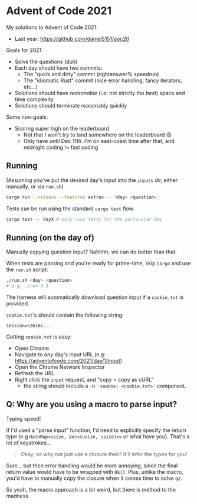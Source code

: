 # Advent of Code 2021

My solutions to Advent of Code 2021.

- Last year: <https://github.com/daniel5151/aoc20>

Goals for 2021:

- Solve the questions (duh)
- Each day should have two commits:
  - The "quick and dirty" commit (rightanswer% speedrun)
  - The "idiomatic Rust" commit (nice error handling, fancy iterators, etc...)
- Solutions should have _reasonable_ (i.e: not strictly the _best_) space and time complexity
- Solutions should terminate reasonably quickly

Some non-goals:

- Scoring super high on the leaderboard
  - Not that I won't _try_ to land somewhere on the leaderboard 😉
  - Only have until Dec 11th. I'm on east-coast time after that, and midnight coding != fast coding

## Running

(Assuming you've put the desired day's input into the `inputs` dir, either manually, or via `run.sh`)

```bash
cargo run --release --features extras -- <day> <question>
```

Tests can be run using the standard `cargo test` flow.

```bash
cargo test -- dayX # only runs tests for the particular day
```

## Running (on the day of)

Manually copying question input? Nahhhh, we can do better than that.

When tests are passing and you're ready for prime-time, skip `cargo` and use the `run.sh` script:

```bash
./run.sh <day> <question>
# e.g: ./run 3 1
```

The harness will automatically download question input if a `cookie.txt` is provided.

`cookie.txt`'s should contain the following string:

```
session=53616c...
```

Getting `cookie.txt` is easy:
- Open Chrome
- Navigate to _any_ day's input URL (e.g: https://adventofcode.com/2021/day/1/input)
- Open the Chrome Network Inspector
- Refresh the URL
- Right click the `input` request, and "copy > copy as cURL"
    - the string should include a `-H 'cookie: <cookie.txt>'` component.

## Q: Why are you using a macro to parse input?

Typing speed!

If I'd used a "parse input" function, I'd need to explicitly specify the return
type (e.g `HashMap<usize, Vec<(usize, usize)>>` or what have you). That's a lot
of keystrokes...

> Okay, so why not just use a closure then? It'll infer the types for you!

Sure... but then error handling would be more annoying, since the final return
value would have to be wrapped with `Ok()`. Plus, unlike the macro, you'd have
to manually copy the closure when it comes time to solve `q2`.

So yeah, the macro approach is a bit weird, but there is method to the madness.
